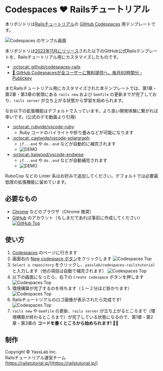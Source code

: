 # Codespaces ♥️ Railsチュートリアル

本リポジトリは[Railsチュートリアル](https://railstutorial.jp/)の [GitHub Codespaces](https://github.co.jp/) 用テンプレートです。

![Codespaces のサンプル画面](https://github.com/yasslab/codespaces-railstutorial/blob/main/public/codespaces.png?raw=true)

本リポジトリは[2022年11月にリリース](https://www.publickey1.jp/blog/22/github_codespaces60jetbrainsjupyterlabide.html)された以下のGitHub公式Railsテンプレートを、Railsチュートリアル用にカスタマイズしたものです。

- [:octocat: github/codespaces-rails](https://github.com/github/codespaces-rails)
- [:newspaper: GitHub Codespacesが全ユーザーに無料提供へ、毎月60時間分 - Publickey](https://www.publickey1.jp/blog/22/github_codespaces60jetbrainsjupyterlabide.html)

またRailsチュートリアル用にカスタマイズされた本テンプレートでは、第1章・第2章・第3章の冒頭にある `rails new` および `Gemfile` の更新までが完了しており、`rails server` が立ち上がる状態から学習を始められます。

なお以下の拡張機能はデフォルトで入っています。より良い開発体験に繋がれば幸いです。(公式のデモ動画より引用)

- [:octocat: rubyide/vscode-ruby](https://github.com/rubyide/vscode-ruby):
  - Ruby コードのハイライトや折り畳みなどが可能になります
- [:octocat: castwide/vscode-solargraph](https://github.com/castwide/vscode-solargraph):
  - `if...end` や `do..end` などが自動的に補完されます
  - ![DEMO](https://github.com/yasslab/codespaces-railstutorial/blob/main/public/demo_solargraph.gif?raw=true)
- [:octocat: kaiwood/vscode-endwise](https://github.com/kaiwood/vscode-endwise):
  - `if...end` や `do..end` などが自動補完されます
  - ![DEMO](https://github.com/yasslab/codespaces-railstutorial/blob/main/public/demo_endwise.gif?raw=true)

RuboCop などの Linter 系はお好みで追加してください。デフォルトでは必要最低限の拡張機能に留めています。

## 必要なもの

- [Chrome](https://www.google.com/intl/ja/chrome/browser/) などのブラウザ（Chrome 推奨）
- [GitHub](https://github.co.jp/) のアカウント（もしまだであれば事前に作成してください）
   [![GitHub Top](https://github.com/yasslab/codespaces-railstutorial/blob/main/public/codespaces-0-lp.png?raw=true)](https://github.co.jp/)

## 使い方

1. [Codespaces](https://github.com/codespaces) のページに行きます
1. 画面右の [New codespace ボタン](https://github.com/codespaces/new)をクリックします
   ![Codespaces Top](https://github.com/yasslab/codespaces-railstutorial/blob/main/public/codespaces-1-top.png?raw=true)
1. `Select a repository` をクリックし、`yasslab/codespaces-railstutorial` と入力します（他の項目は自動で補完されます）
   ![Codespaces Top](https://github.com/yasslab/codespaces-railstutorial/blob/main/public/codespaces-2-repo.png?raw=true)
1. 以下の画面になったら、右下の `Create codespace` ボタンを押します
   ![Codespaces Top](https://github.com/yasslab/codespaces-railstutorial/blob/main/public/codespaces-3-build.png?raw=true)
1. 環境構築が完了するのを待ちます（１〜２分ほど掛かります）
   ![Codespaces Top](https://github.com/yasslab/codespaces-railstutorial/blob/main/public/codespaces-4-build.png?raw=true)
1. Railsチュートリアルのロゴ画像が表示されたら完成です!
   ![Codespaces Top](https://github.com/yasslab/codespaces-railstutorial/blob/main/public/codespaces-5-goal.png?raw=true)
1.  `rails new` や `Gemfile` の更新、`rails server` が立ち上がるところまで（環境構築が終わるところまで）が完了している状態になるので、第1章・第2章・第3章の **コードを書くところから始められます!** 📝✨



## 制作

Copyright &copy; YassLab Inc.<br>
Railsチュートリアル運営チーム<br>
[https://railstutorial.jp/](https://railstutorial.jp/)
